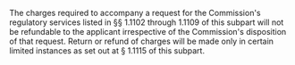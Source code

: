 The charges required to accompany a request for the Commission's regulatory services listed in §§ 1.1102 through 1.1109 of this subpart will not be refundable to the applicant irrespective of the Commission's disposition of that request. Return or refund of charges will be made only in certain limited instances as set out at § 1.1115 of this subpart.

